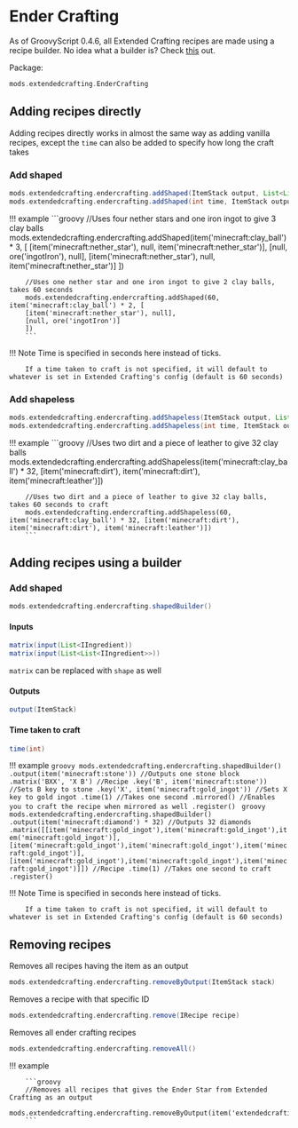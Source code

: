 # Ender Crafting

As of GroovyScript 0.4.6, all Extended Crafting recipes are made using a recipe builder.
No idea what a builder is? Check [this](../../../groovy/builder.md) out.

Package:

```groovy
mods.extendedcrafting.EnderCrafting
```

## Adding recipes directly

Adding recipes directly works in almost the same way as adding vanilla recipes, except the `time` can also be added to specify how long the craft takes 

### Add shaped

```groovy
mods.extendedcrafting.endercrafting.addShaped(ItemStack output, List<List<IIngredient>> input)
mods.extendedcrafting.endercrafting.addShaped(int time, ItemStack output, List<List<IIngredient>> input)
```

!!! example
        ```groovy
        //Uses four nether stars and one iron ingot to give 3 clay balls
        mods.extendedcrafting.endercrafting.addShaped(item('minecraft:clay_ball') * 3, [ 
                [item('minecraft:nether_star'), null, item('minecraft:nether_star')],
                [null, ore('ingotIron'), null],
                [item('minecraft:nether_star'), null, item('minecraft:nether_star')]
        ])

        //Uses one nether star and one iron ingot to give 2 clay balls, takes 60 seconds
        mods.extendedcrafting.endercrafting.addShaped(60, item('minecraft:clay_ball') * 2, [
        [item('minecraft:nether_star'), null],
        [null, ore('ingotIron')]
        ])
        ```

!!! Note
        Time is specified in seconds here instead of ticks.
        
        If a time taken to craft is not specified, it will default to whatever is set in Extended Crafting's config (default is 60 seconds)

### Add shapeless

```groovy
mods.extendedcrafting.endercrafting.addShapeless(ItemStack output, List<List<IIngredient>> input)
mods.extendedcrafting.endercrafting.addShapeless(int time, ItemStack output, List<IIngredient> input)
```

!!! example
        ```groovy
        //Uses two dirt and a piece of leather to give 32 clay balls
        mods.extendedcrafting.endercrafting.addShapeless(item('minecraft:clay_ball') * 32, [item('minecraft:dirt'), item('minecraft:dirt'), item('minecraft:leather')])

        //Uses two dirt and a piece of leather to give 32 clay balls, takes 60 seconds to craft
        mods.extendedcrafting.endercrafting.addShapeless(60, item('minecraft:clay_ball') * 32, [item('minecraft:dirt'), item('minecraft:dirt'), item('minecraft:leather')])
        ```

## Adding recipes using a builder

### Add shaped

```groovy
mods.extendedcrafting.endercrafting.shapedBuilder()
```

#### Inputs

```groovy
matrix(input(List<IIngredient))
matrix(input(List<List<IIngredient>>))
```

`matrix` can be replaced with `shape` as well

#### Outputs

```groovy
output(ItemStack)
```

#### Time taken to craft

```groovy
time(int)
```

!!! example
        ```groovy
        mods.extendedcrafting.endercrafting.shapedBuilder()
                .output(item('minecraft:stone')) //Outputs one stone block
                .matrix('BXX',
                'X B') //Recipe
                .key('B', item('minecraft:stone')) //Sets B key to stone
                .key('X', item('minecraft:gold_ingot')) //Sets X key to gold ingot
                .time(1) //Takes one second
                .mirrored() //Enables you to craft the recipe when mirrored as well
                .register()
        ```
        ```groovy
        mods.extendedcrafting.endercrafting.shapedBuilder()
                .output(item('minecraft:diamond') * 32) //Outputs 32 diamonds
                .matrix([[item('minecraft:gold_ingot'),item('minecraft:gold_ingot'),item('minecraft:gold_ingot')],
                [item('minecraft:gold_ingot'),item('minecraft:gold_ingot'),item('minecraft:gold_ingot')],
                [item('minecraft:gold_ingot'),item('minecraft:gold_ingot'),item('minecraft:gold_ingot')]]) //Recipe
                .time(1) //Takes one second to craft
                .register()
        ```

!!! Note
        Time is specified in seconds here instead of ticks.
        
        If a time taken to craft is not specified, it will default to whatever is set in Extended Crafting's config (default is 60 seconds)

## Removing recipes

Removes all recipes having the item as an output
```groovy
mods.extendedcrafting.endercrafting.removeByOutput(ItemStack stack) 
```

Removes a recipe with that specific ID
```groovy
mods.extendedcrafting.endercrafting.remove(IRecipe recipe)
```

Removes all ender crafting recipes
```groovy
mods.extendedcrafting.endercrafting.removeAll()
```

!!! example

        ```groovy
        //Removes all recipes that gives the Ender Star from Extended Crafting as an output
        mods.extendedcrafting.endercrafting.removeByOutput(item('extendedcrafting:material:40'))
        ```